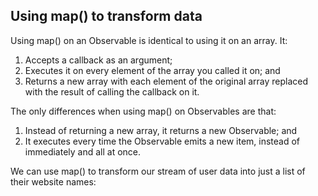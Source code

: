 ## Using map() to transform data
Using map() on an Observable is identical to using it on an array. It:

1. Accepts a callback as an argument;
2. Executes it on every element of the array you called it on; and
3. Returns a new array with each element of the original array replaced with the result of calling the callback on it.

The only differences when using map() on Observables are that:

1. Instead of returning a new array, it returns a new Observable; and
2. It executes every time the Observable emits a new item, instead of immediately and all at once.

We can use map() to transform our stream of user data into just a list of their website names: